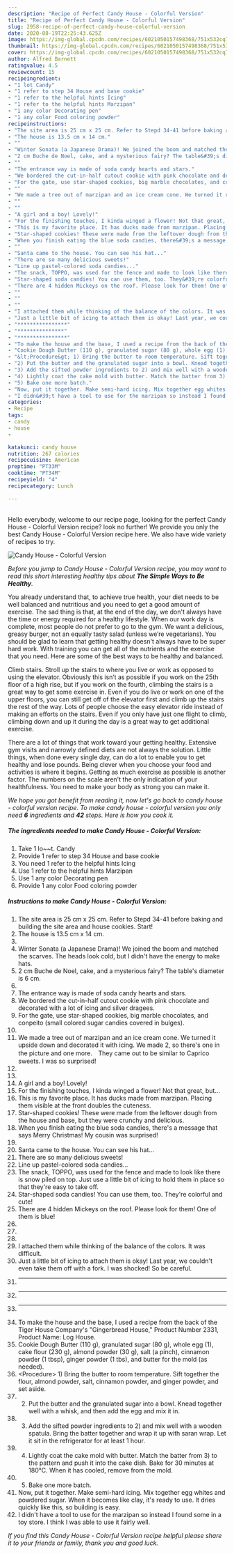 ```yaml
---
description: "Recipe of Perfect Candy House - Colorful Version"
title: "Recipe of Perfect Candy House - Colorful Version"
slug: 2958-recipe-of-perfect-candy-house-colorful-version
date: 2020-08-19T22:25:43.625Z
image: https://img-global.cpcdn.com/recipes/6021050157498368/751x532cq70/candy-house-colorful-version-recipe-main-photo.jpg
thumbnail: https://img-global.cpcdn.com/recipes/6021050157498368/751x532cq70/candy-house-colorful-version-recipe-main-photo.jpg
cover: https://img-global.cpcdn.com/recipes/6021050157498368/751x532cq70/candy-house-colorful-version-recipe-main-photo.jpg
author: Alfred Barnett
ratingvalue: 4.5
reviewcount: 15
recipeingredient:
- "1 lot Candy"
- "1 refer to step 34 House and base cookie"
- "1 refer to the helpful hints Icing"
- "1 refer to the helpful hints Marzipan"
- "1 any color Decorating pen"
- "1 any color Food coloring powder"
recipeinstructions:
- "The site area is 25 cm x 25 cm. Refer to Stepd 34-41 before baking and building the site area and house cookies. Start!"
- "The house is 13.5 cm x 14 cm."
- ""
- "Winter Sonata (a Japanese Drama)! We joined the boom and matched the scarves. The heads look cold, but I didn&#39;t have the energy to make hats."
- "2 cm Buche de Noel, cake, and a mysterious fairy? The table&#39;s diameter is 6 cm."
- ""
- "The entrance way is made of soda candy hearts and stars."
- "We bordered the cut-in-half cutout cookie with pink chocolate and decorated with a lot of icing and silver dragees."
- "For the gate, use star-shaped cookies, big marble chocolates, and conpeito (small colored sugar candies covered in bulges)."
- ""
- "We made a tree out of marzipan and an ice cream cone. We turned it upside down and decorated it with icing. We made 2, so there&#39;s one in the picture and one more.　They came out to be similar to Caprico sweets. I was so surprised!"
- ""
- ""
- "A girl and a boy! Lovely!"
- "For the finishing touches, I kinda winged a flower! Not that great, but..."
- "This is my favorite place. It has ducks made from marzipan. Placing them visible at the front doubles the cuteness."
- "Star-shaped cookies! These were made from the leftover dough from the house and base, but they were crunchy and delicious."
- "When you finish eating the blue soda candies, there&#39;s a message that says Merry Christmas! My cousin was surprised!"
- ""
- "Santa came to the house. You can see his hat..."
- "There are so many delicious sweets!"
- "Line up pastel-colored soda candies..."
- "The snack, TOPPO, was used for the fence and made to look like there is snow piled on top. Just use a little bit of icing to hold them in place so that they&#39;re easy to take off."
- "Star-shaped soda candies! You can use them, too. They&#39;re colorful and cute!"
- "There are 4 hidden Mickeys on the roof. Please look for them! One of them is blue!"
- ""
- ""
- ""
- "I attached them while thinking of the balance of the colors. It was difficult."
- "Just a little bit of icing to attach them is okay! Last year, we couldn&#39;t even take them off with a fork. I was shocked! So be careful."
- "****************"
- "***************"
- "****************"
- "To make the house and the base, I used a recipe from the back of the Tiger House Company&#39;s &#34;Gingerbread House,&#34; Product Number 2331, Product Name: Log House."
- "Cookie Dough Butter (110 g), granulated sugar (80 g), whole egg (1), cake flour (230 g), almond powder (30 g), salt (a pinch), cinnamon powder (1 tbsp), ginger powder (1 tbs), and butter for the mold (as needed)."
- "&lt;Procedure&gt; 1) Bring the butter to room temperature. Sift together the flour, almond powder, salt, cinnamon powder, and ginger powder, and set aside."
- "2) Put the butter and the granulated sugar into a bowl. Knead together well with a whisk, and then add the egg and mix it in."
- "3) Add the sifted powder ingredients to 2) and mix well with a wooden spatula. Bring the batter together and wrap it up with saran wrap. Let it sit in the refrigerator for at least 1 hour."
- "4) Lightly coat the cake mold with butter. Match the batter from 3) to the pattern and push it into the cake dish. Bake for 30 minutes at 180°C. When it has cooled, remove from the mold."
- "5) Bake one more batch."
- "Now, put it together. Make semi-hard icing. Mix together egg whites and powdered sugar. When it becomes like clay, it&#39;s ready to use. It dries quickly like this, so building is easy."
- "I didn&#39;t have a tool to use for the marzipan so instead I found some in a toy store. I think I was able to use it fairly well."
categories:
- Recipe
tags:
- candy
- house
- 

katakunci: candy house  
nutrition: 267 calories
recipecuisine: American
preptime: "PT33M"
cooktime: "PT34M"
recipeyield: "4"
recipecategory: Lunch

---
```

<br>
Hello everybody, welcome to our recipe page, looking for the perfect Candy House - Colorful Version recipe? look no further! We provide you only the best Candy House - Colorful Version recipe here. We also have wide variety of recipes to try.
<br>


![Candy House - Colorful Version](https://img-global.cpcdn.com/recipes/6021050157498368/751x532cq70/candy-house-colorful-version-recipe-main-photo.jpg)

<i>Before you jump to Candy House - Colorful Version recipe, you may want to read this short interesting healthy tips about <strong>The Simple Ways to Be Healthy</strong>.</i>

You already understand that, to achieve true health, your diet needs to be well balanced and nutritious and you need to get a good amount of exercise. The sad thing is that, at the end of the day, we don't always have the time or energy required for a healthy lifestyle. When our work day is complete, most people do not prefer to go to the gym. We want a delicious, greasy burger, not an equally tasty salad (unless we’re vegetarians). You should be glad to learn that getting healthy doesn't always have to be super hard work. With training you can get all of the nutrients and the exercise that you need. Here are some of the best ways to be healthy and balanced.

Climb stairs. Stroll up the stairs to where you live or work as opposed to using the elevator. Obviously this isn’t as possible if you work on the 25th floor of a high rise, but if you work on the fourth, climbing the stairs is a great way to get some exercise in. Even if you do live or work on one of the upper floors, you can still get off of the elevator first and climb up the stairs the rest of the way. Lots of people choose the easy elevator ride instead of making an efforts on the stairs. Even if you only have just one flight to climb, climbing down and up it during the day is a great way to get additional exercise. 

There are a lot of things that work toward your getting healthy. Extensive gym visits and narrowly defined diets are not always the solution. Little things, when done every single day, can do a lot to enable you to get healthy and lose pounds. Being clever when you choose your food and activities is where it begins. Getting as much exercise as possible is another factor. The numbers on the scale aren't the only indication of your healthfulness. You need to make your body as strong you can make it. 


<i>We hope you got benefit from reading it, now let's go back to candy house - colorful version recipe. To make candy house - colorful version you only need <strong>6</strong> ingredients and <strong>42</strong> steps. Here is how you cook it.
</i>

##### The ingredients needed to make Candy House - Colorful Version:

1. Take 1 lo~~t. Candy
1. Provide 1 refer to step 34 House and base cookie
1. You need 1 refer to the helpful hints Icing
1. Use 1 refer to the helpful hints Marzipan
1. Use 1 any color Decorating pen
1. Provide 1 any color Food coloring powder


##### Instructions to make Candy House - Colorful Version:

1. The site area is 25 cm x 25 cm. Refer to Stepd 34-41 before baking and building the site area and house cookies. Start!
1. The house is 13.5 cm x 14 cm.
1. 
1. Winter Sonata (a Japanese Drama)! We joined the boom and matched the scarves. The heads look cold, but I didn&#39;t have the energy to make hats.
1. 2 cm Buche de Noel, cake, and a mysterious fairy? The table&#39;s diameter is 6 cm.
1. 
1. The entrance way is made of soda candy hearts and stars.
1. We bordered the cut-in-half cutout cookie with pink chocolate and decorated with a lot of icing and silver dragees.
1. For the gate, use star-shaped cookies, big marble chocolates, and conpeito (small colored sugar candies covered in bulges).
1. 
1. We made a tree out of marzipan and an ice cream cone. We turned it upside down and decorated it with icing. We made 2, so there&#39;s one in the picture and one more.　They came out to be similar to Caprico sweets. I was so surprised!
1. 
1. 
1. A girl and a boy! Lovely!
1. For the finishing touches, I kinda winged a flower! Not that great, but...
1. This is my favorite place. It has ducks made from marzipan. Placing them visible at the front doubles the cuteness.
1. Star-shaped cookies! These were made from the leftover dough from the house and base, but they were crunchy and delicious.
1. When you finish eating the blue soda candies, there&#39;s a message that says Merry Christmas! My cousin was surprised!
1. 
1. Santa came to the house. You can see his hat...
1. There are so many delicious sweets!
1. Line up pastel-colored soda candies...
1. The snack, TOPPO, was used for the fence and made to look like there is snow piled on top. Just use a little bit of icing to hold them in place so that they&#39;re easy to take off.
1. Star-shaped soda candies! You can use them, too. They&#39;re colorful and cute!
1. There are 4 hidden Mickeys on the roof. Please look for them! One of them is blue!
1. 
1. 
1. 
1. I attached them while thinking of the balance of the colors. It was difficult.
1. Just a little bit of icing to attach them is okay! Last year, we couldn&#39;t even take them off with a fork. I was shocked! So be careful.
1. ****************
1. ***************
1. ****************
1. To make the house and the base, I used a recipe from the back of the Tiger House Company&#39;s &#34;Gingerbread House,&#34; Product Number 2331, Product Name: Log House.
1. Cookie Dough Butter (110 g), granulated sugar (80 g), whole egg (1), cake flour (230 g), almond powder (30 g), salt (a pinch), cinnamon powder (1 tbsp), ginger powder (1 tbs), and butter for the mold (as needed).
1. &lt;Procedure&gt; 1) Bring the butter to room temperature. Sift together the flour, almond powder, salt, cinnamon powder, and ginger powder, and set aside.
1. 2) Put the butter and the granulated sugar into a bowl. Knead together well with a whisk, and then add the egg and mix it in.
1. 3) Add the sifted powder ingredients to 2) and mix well with a wooden spatula. Bring the batter together and wrap it up with saran wrap. Let it sit in the refrigerator for at least 1 hour.
1. 4) Lightly coat the cake mold with butter. Match the batter from 3) to the pattern and push it into the cake dish. Bake for 30 minutes at 180°C. When it has cooled, remove from the mold.
1. 5) Bake one more batch.
1. Now, put it together. Make semi-hard icing. Mix together egg whites and powdered sugar. When it becomes like clay, it&#39;s ready to use. It dries quickly like this, so building is easy.
1. I didn&#39;t have a tool to use for the marzipan so instead I found some in a toy store. I think I was able to use it fairly well.


<i>If you find this Candy House - Colorful Version recipe helpful please share it to your friends or family, thank you and good luck.</i>
